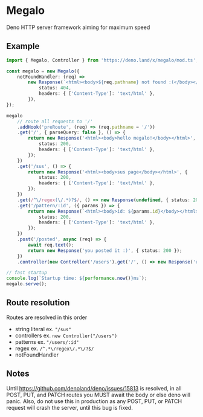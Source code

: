 # Megalo
Deno HTTP server framework aiming for maximum speed

## Example
```ts
import { Megalo, Controller } from 'https://deno.land/x/megalo/mod.ts';

const megalo = new Megalo({
	notFoundHandler: (req) =>
		new Response(`<html><body>${req.pathname} not found :(</body></html>`, {
			status: 404,
			headers: { ['Content-Type']: 'text/html' },
		}),
});

megalo
	// route all requests to '/'
	.addHook('preRoute', (req) => (req.pathname = '/'))
	.get('/', { parseQuery: false }, () => {
		return new Response('<html><body>hello megalo!</body></html>', {
			status: 200,
			headers: { ['Content-Type']: 'text/html' },
		});
	})
	.get('/sus', () => {
		return new Response('<html><body>sus page</body></html>', {
			status: 200,
			headers: { ['Content-Type']: 'text/html' },
		});
	})
	.get(/^\/regex(\/.*)?$/, () => new Response(undefined, { status: 200 }))
	.get('/pattern/:id', ({ params }) => {
		return new Response(`<html><body>id: ${params.id}</body></html>`, {
			status: 200,
			headers: { ['Content-Type']: 'text/html' },
		});
	})
	.post('/posted', async (req) => {
		await req.text();
		return new Response('you posted it :)', { status: 200 });
	})
	.controller(new Controller('/users').get('/', () => new Response('user', { status: 200 })));

// fast startup
console.log(`Startup time: ${performance.now()}ms`);
megalo.serve();
```

## Route resolution

Routes are resolved in this order
- string literal ex. `"/sus"`
- controllers ex. `new Controller("/users")`
- patterns ex. `"/users/:id"`
- regex ex. `/^.*\/regex\/.*\/?$/`
- notFoundHandler

## Notes

Until https://github.com/denoland/deno/issues/15813 is resolved, in all POST, PUT, and PATCH routes you MUST await the body or else deno will panic. Also, do not use this in production as any POST, PUT, or PATCH request will crash the server, until this bug is fixed.
